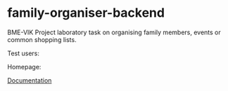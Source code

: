 # family-organiser-backend
BME-VIK Project laboratory task on organising family members, events or common shopping lists.

Test users:

Homepage:

[Documentation](https://github.com/edemsz/family-organiser-backend/tree/master/Documentation)